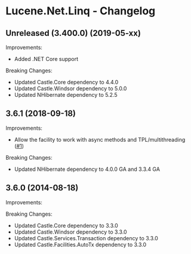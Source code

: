# Lucene.Net.Linq - Changelog

## Unreleased (3.400.0) (2019-05-xx)

Improvements:
- Added .NET Core support

Breaking Changes:
- Updated Castle.Core dependency to 4.4.0
- Updated Castle.Windsor dependency to 5.0.0
- Updated NHibernate dependency to 5.2.5

## 3.6.1 (2018-09-18)

Improvements:
- Allow the facility to work with async methods and TPL/multithreading ([#1](https://github.com/mahara/Castle.Facilities.NHibernateIntegration/issues/1))

Breaking Changes:
- Updated NHibernate dependency to 4.0.0 GA and 3.3.4 GA

## 3.6.0 (2014-08-18)

Improvements:

Breaking Changes:
- Updated Castle.Core dependency to 3.3.0
- Updated Castle.Windsor dependency to 3.3.0
- Updated Castle.Services.Transaction dependency to 3.3.0
- Updated Castle.Facilities.AutoTx dependency to 3.3.0


